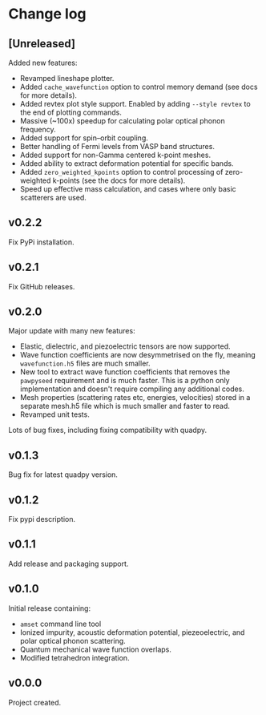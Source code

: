 # Change log

## [Unreleased]

Added new features:

- Revamped lineshape plotter.
- Added `cache_wavefunction` option to control memory demand (see docs for more details).
- Added revtex plot style support. Enabled by adding `--style revtex` to the end of 
  plotting commands.
- Massive (~100x) speedup for calculating polar optical phonon frequency.
- Added support for spin–orbit coupling.
- Better handling of Fermi levels from VASP band structures.
- Added support for non-Gamma centered k-point meshes.
- Added ability to extract deformation potential for specific bands.
- Added `zero_weighted_kpoints` option to control processing of zero-weighted k-points 
  (see the docs for more details).
- Speed up effective mass calculation, and cases where only basic scatterers are used.

## v0.2.2

Fix PyPi installation.

## v0.2.1

Fix GitHub releases.

## v0.2.0

Major update with many new features:

- Elastic, dielectric, and piezoelectric tensors are now supported.
- Wave function coefficients are now desymmetrised on the fly, meaning 
  `wavefunction.h5` files are much smaller.
- New tool to extract wave function coefficients that removes the `pawpyseed` 
  requirement and is much faster. This is a python only implementation and doesn't 
  require compiling any additional codes.
- Mesh properties (scattering rates etc, energies, velocities) stored in a separate 
  mesh.h5 file which is much smaller and faster to read.
- Revamped unit tests.

Lots of bug fixes, including fixing compatibility with quadpy.

## v0.1.3

Bug fix for latest quadpy version.

## v0.1.2

Fix pypi description.

## v0.1.1

Add release and packaging support.

## v0.1.0

Initial release containing:

- `amset` command line tool
- Ionized impurity, acoustic deformation potential, piezeoelectric, and polar
  optical phonon scattering.
- Quantum mechanical wave function overlaps.
- Modified tetrahedron integration.

## v0.0.0

Project created.
